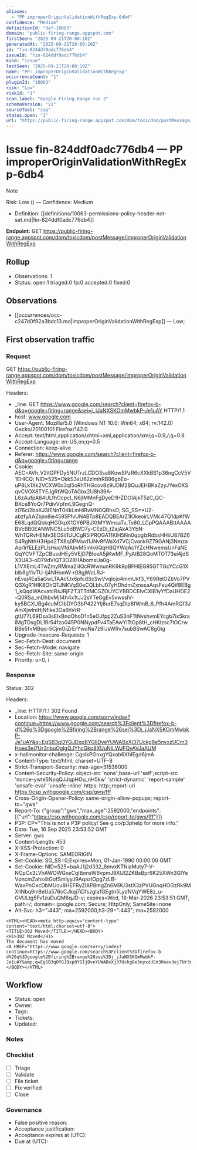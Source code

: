 ```yaml
---
aliases:
  - "PP improperOriginValidationWithRegExp-6db4"
confidence: "Medium"
definitionId: "def-10063"
domain: "public-firing-range.appspot.com"
firstSeen: "2025-09-21T20:00:10Z"
generatedAt: "2025-09-21T20:00:10Z"
id: "fin-824ddf0adc776db4"
issueId: "fin-824ddf0adc776db4"
kind: "issue"
lastSeen: "2025-09-21T20:00:10Z"
name: "PP: improperOriginValidationWithRegExp"
occurrenceCount: "1"
pluginId: "10063"
risk: "Low"
riskId: "1"
scan.label: "Google Firing Range run 2"
schemaVersion: "v1"
sourceTool: "zap"
status.open: "1"
url: "https://public-firing-range.appspot.com/dom/toxicdom/postMessage/improperOriginValidationWithRegExp"
---
```


# Issue fin-824ddf0adc776db4 — PP improperOriginValidationWithRegExp-6db4

> [!Note]
> Risk: Low () — Confidence: Medium

- Definition: [[definitions/10063-permissions-policy-header-not-set.md|fin-824ddf0adc776db4]]

**Endpoint:** GET https://public-firing-range.appspot.com/dom/toxicdom/postMessage/improperOriginValidationWithRegExp

## Rollup

- Observations: 1
- Status: open:1 triaged:0 fp:0 accepted:0 fixed:0

## Observations

- [[occurrences/occ-c247d0f92a3bdc13.md|improperOriginValidationWithRegExp]] — Low; 

## First observation traffic

### Request

GET https://public-firing-range.appspot.com/dom/toxicdom/postMessage/improperOriginValidationWithRegExp

Headers:
- _line: GET https://www.google.com/search?client=firefox-b-d&q=google+firing+range&sei=j_jJaNXSKOmMwbkP-Je1uAY HTTP/1.1
- host: www.google.com
- User-Agent: Mozilla/5.0 (Windows NT 10.0; Win64; x64; rv:142.0) Gecko/20100101 Firefox/142.0
- Accept: text/html,application/xhtml+xml,application/xml;q=0.9,*/*;q=0.8
- Accept-Language: en-US,en;q=0.5
- Connection: keep-alive
- Referer: https://www.google.com/search?client=firefox-b-d&q=google+firing+range
- Cookie: AEC=AVh_V2itGPFDy5NUTrzLCDO3sa8KowSPzR6cXXkBS1p36ngCcV5V1EHlCQ; NID=525=OkkS3xU62zImhRB86gbEo-uP8Lk1Xk2VCXW0o3qI5oRhTHGcov8z9UDM2BQuJEHBKaZzyJYexOXSqvCVOX8TYEJgRtWQoTAGbx2U8h39A-L6zAufpA84ULfhOcpcI_N6jlMMnFgDyeD1HZDOIAjkT5zC_QC-BXce8YoQr7PdivVpfmL9GegnQ-zl76ci2baXJ3IENnT0KkLmHiRvMN0QBhsO; SG_SS=*U2-abzfyAAZbjm8ie4595FfvUN4BTp8EADQBEArZ1IOkeoirLVMc47Q1dpKfWE68LqdQQbkqHG0kpX1GY6PBJXtMYWmsaTv_Ts60_LCpPQAAABttAAAABVcBB0EANWNC5Lu5dBWD7y-CEzDi_tZajAkA3YbN-WhTQRvHEMv3EOSii1UUCgR5IPROGA11KIH5Nn0qpgIzRdbsHHiiU87BZ6S4RgNthH3Hpd2TX8q0PMwd1JNv8fWaXd7VCjCvank9Z79GANj3NmzaApi1rfELEzPLlsHuqVfdAbvM5mIk6QqHBQYWqAc1YZcHNwemsUnFaNEQqYCVFTZpCBusdHEy5VEjD7BIoeA5jiKwMF_PyAtB28QoMTOT73ei4jdSX3UA3-oD79dViQT3O28HAbomsUa0g-L1VXEmL4TwZmyRMma2iilQcRWwnunRK9k9pBFHIEG95GTTGcYCcG1Xblb8g11vTU-lj4NHomW-r08gjWoLRJ-nEvaj4Ea5aGwLTAAcfJx6pfcdScSwVvqIcjo4mmUkf3_Y69RelOZbVo7PVQ3XgR1HlK8OhQTJNKVqS0eCQLbhJ07yHDhdmZxnssaAqsFeu4Qif8EBg1_kQqdWAcvatcRsJRjFZT3TTdMCSZOUYCYBBDCEIvCXlB1yYfDaUHDE2-Q0RSa_mDhbvMj14h4x1tJJ2sYTeGgEv5xwsslV-ky5BCXUBg4cuMCIbDYO3bP422Ylj8urE7sqDlp8fWmB_6_Pfh4AmRQf3JAmXjwlmHjNfike3Oa6hVrR-gtU77L69Dsa3sEIxBndOhoD1n5eOJfpp2ZuS3nFTtNvshvmEYcgb7ix5kraiMgTDsgDL1Rr54fzo045P0NNypdFv4TaEAwYlTtGp8tH_cHKlzsc7lOCrwBBe5fvMBqq-5CjmOiZrErYwoNa7z9IJsWRv7subBSwAC8gGig
- Upgrade-Insecure-Requests: 1
- Sec-Fetch-Dest: document
- Sec-Fetch-Mode: navigate
- Sec-Fetch-Site: same-origin
- Priority: u=0, i

### Response

Status: 302

Headers:
- _line: HTTP/1.1 302 Found
- Location: https://www.google.com/sorry/index?continue=https://www.google.com/search%3Fclient%3Dfirefox-b-d%26q%3Dgoogle%2Bfiring%2Brange%26sei%3Dj_jJaNXSKOmMwbkP-Je1uAY&q=EgSB3qOYGJDxp8YGIjDveYUWABxXj37Uckg8e5nyxzUCm3Hoex3ej7Ur3nbuOglgQJYhcGkp8XUuNILWJFQyAVJaAUM
- x-hallmonitor-challenge: CgsIkPGnxgYQxab6XhIEgd6jmA
- Content-Type: text/html; charset=UTF-8
- Strict-Transport-Security: max-age=31536000
- Content-Security-Policy: object-src 'none';base-uri 'self';script-src 'nonce-ywte5NpqQJJqpHOu_nH5kw' 'strict-dynamic' 'report-sample' 'unsafe-eval' 'unsafe-inline' https: http:;report-uri https://csp.withgoogle.com/csp/gws/fff
- Cross-Origin-Opener-Policy: same-origin-allow-popups; report-to="gws"
- Report-To: {"group":"gws","max_age":2592000,"endpoints":[{"url":"https://csp.withgoogle.com/csp/report-to/gws/fff"}]}
- P3P: CP="This is not a P3P policy! See g.co/p3phelp for more info."
- Date: Tue, 16 Sep 2025 23:53:52 GMT
- Server: gws
- Content-Length: 453
- X-XSS-Protection: 0
- X-Frame-Options: SAMEORIGIN
- Set-Cookie: SG_SS=0;Expires=Mon, 01-Jan-1990 00:00:00 GMT
- Set-Cookie: NID=525=baAJ1j2d332_8mvxKTNiaMuty7-V-NCpCx3LVhAWOWGxeCqItbmsW6vpmJ9XlJl2ZKBsBpr6K25XWn3GlYeVpncmZahs4tGofSmIyyJ9AqazIOpg7zLB-WaxPnOxcDbMUcu8HEFRyZlAP8mgZn6M9U3stX3zPVUGnqHOGzRk9MXllNbq9rrBeUa576cCJkqi7iDfszgIafGEgtn5LydNVqYWE8z_u-GVULtg5Fv1zuDuQM6qJD-v; expires=Wed, 18-Mar-2026 23:53:51 GMT; path=/; domain=.google.com; Secure; HttpOnly; SameSite=none
- Alt-Svc: h3=":443"; ma=2592000,h3-29=":443"; ma=2592000

```http
<HTML><HEAD><meta http-equiv="content-type" content="text/html;charset=utf-8">
<TITLE>302 Moved</TITLE></HEAD><BODY>
<H1>302 Moved</H1>
The document has moved
<A HREF="https://www.google.com/sorry/index?continue=https://www.google.com/search%3Fclient%3Dfirefox-b-d%26q%3Dgoogle%2Bfiring%2Brange%26sei%3Dj_jJaNXSKOmMwbkP-Je1uAY&amp;q=EgSB3qOYGJDxp8YGIjDveYUWABxXj37Uckg8e5nyxzUCm3Hoex3ej7Ur3nbuOglgQJYhcGkp8XUuNILWJFQyAVJaAUM">here</A>.
</BODY></HTML>

```

## Workflow

- Status: open
- Owner: 
- Tags: 
- Tickets: 
- Updated: 

### Notes


### Checklist

- [ ] Triage
- [ ] Validate
- [ ] File ticket
- [ ] Fix verified
- [ ] Close

### Governance

- False positive reason: 
- Acceptance justification: 
- Acceptance expires at (UTC): 
- Due at (UTC): 
